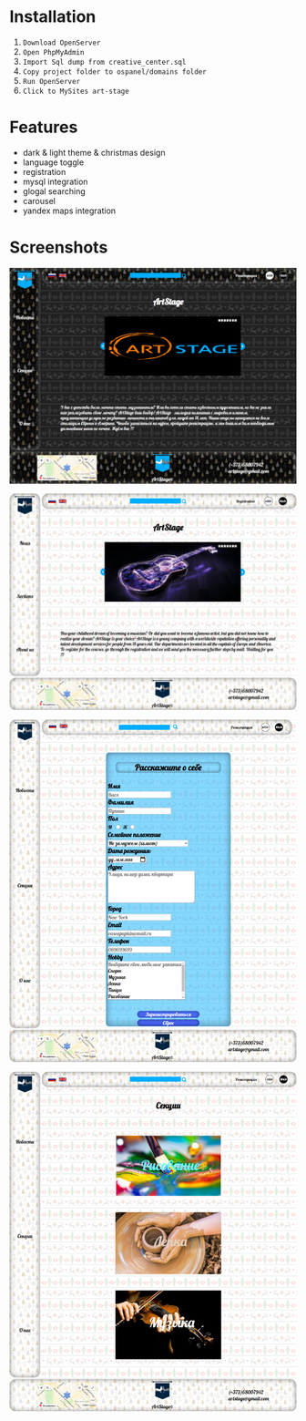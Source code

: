 # Installation
1. `Download OpenServer`
2. `Open PhpMyAdmin`
3. `Import Sql dump from creative_center.sql`
4. `Copy project folder to ospanel/domains folder`
5. `Run OpenServer`
6. `Click to MySites art-stage`


# Features
* dark & light theme & christmas design
* language toggle
* registration
* mysql integration
* glogal searching
* carousel
* yandex maps integration

# Screenshots
![main_black_ru artstage](./img/screenshots/main_black_ru.png)

![main_white_en artstage](./img/screenshots/main_white_en.png)

![registration](./img/screenshots/registration.png)

![sections](./img/screenshots/sections.png)


